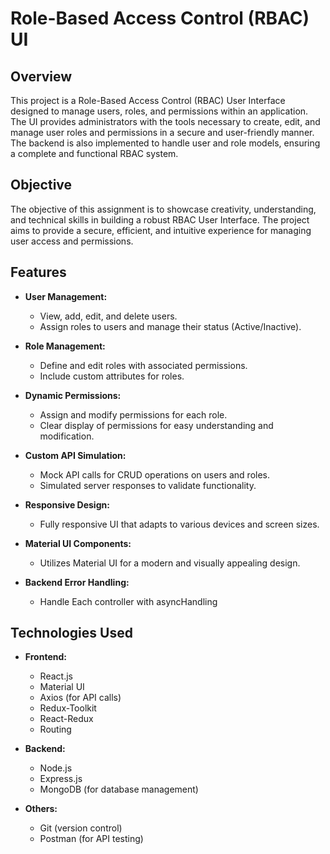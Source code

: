 # Role-Based Access Control (RBAC) UI

## Overview

This project is a Role-Based Access Control (RBAC) User Interface designed to manage users, roles, and permissions within an application. The UI provides administrators with the tools necessary to create, edit, and manage user roles and permissions in a secure and user-friendly manner. The backend is also implemented to handle user and role models, ensuring a complete and functional RBAC system.

## Objective

The objective of this assignment is to showcase creativity, understanding, and technical skills in building a robust RBAC User Interface. The project aims to provide a secure, efficient, and intuitive experience for managing user access and permissions.

## Features

- **User  Management:**
  - View, add, edit, and delete users.
  - Assign roles to users and manage their status (Active/Inactive).

- **Role Management:**
  - Define and edit roles with associated permissions.
  - Include custom attributes for roles.

- **Dynamic Permissions:**
  - Assign and modify permissions for each role.
  - Clear display of permissions for easy understanding and modification.

- **Custom API Simulation:**
  - Mock API calls for CRUD operations on users and roles.
  - Simulated server responses to validate functionality.

- **Responsive Design:**
  - Fully responsive UI that adapts to various devices and screen sizes.

- **Material UI Components:**
  - Utilizes Material UI for a modern and visually appealing design.

- **Backend Error Handling:**
  - Handle Each controller with asyncHandling

## Technologies Used

- **Frontend:**
  - React.js
  - Material UI
  - Axios (for API calls)
  - Redux-Toolkit
  - React-Redux
  - Routing

- **Backend:**
  - Node.js
  - Express.js
  - MongoDB (for database management)

- **Others:**
  - Git (version control)
  - Postman (for API testing)
